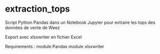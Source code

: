 # extraction_tops
Script Python Pandas dans un Notebook Jupyter pour extraire les tops des données de vente de Weez

Export avec xlsxwriter en fichier Excel

Requirements : 
module Pandas
module xlsxwriter
